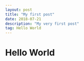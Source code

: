 ```yaml
---
layout: post
title: "My first post"
date: 2018-07-21 
description: "My very first post"
tag: Hello World
---   
```



# Hello World
